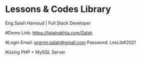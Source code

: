 ﻿# Lessons & Codes Library
 
 Eng.Salah Hamoud | Full Stack Developer
 
 #Demo Link: https://tajalnakhla.com/Salah
 
 #Login
 Email: prgrmr.salah@gmail.com
 Password: LesLib#2021

#Using
PHP + MySQL Server
